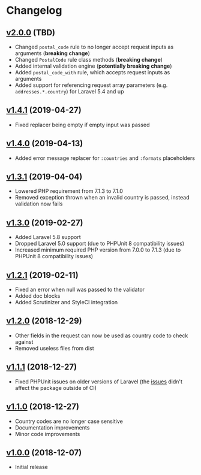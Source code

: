 # Changelog

## [v2.0.0](https://github.com/axlon/laravel-postal-code-validation/tree/v2.0.0) (TBD)
- Changed `postal_code` rule to no longer accept request inputs as arguments (**breaking change**)
- Changed `PostalCode` rule class methods (**breaking change**)
- Added internal validation engine (**potentially breaking change**)
- Added `postal_code_with` rule, which accepts request inputs as arguments
- Added support for referencing request array parameters (e.g. `addresses.*.country`) for Laravel 5.4 and up

## [v1.4.1](https://github.com/axlon/laravel-postal-code-validation/tree/v1.4.1) (2019-04-27)
- Fixed replacer being empty if empty input was passed

## [v1.4.0](https://github.com/axlon/laravel-postal-code-validation/tree/v1.4.0) (2019-04-13)
- Added error message replacer for `:countries` and `:formats` placeholders

## [v1.3.1](https://github.com/axlon/laravel-postal-code-validation/tree/v1.3.1) (2019-04-04)
- Lowered PHP requirement from 7.1.3 to 7.1.0
- Removed exception thrown when an invalid country is passed, instead validation now fails

## [v1.3.0](https://github.com/axlon/laravel-postal-code-validation/tree/v1.3.0) (2019-02-27)
- Added Laravel 5.8 support
- Dropped Laravel 5.0 support (due to PHPUnit 8 compatibility issues)
- Increased minimum required PHP version from 7.0.0 to 7.1.3 (due to PHPUnit 8 compatibility issues)

## [v1.2.1](https://github.com/axlon/laravel-postal-code-validation/tree/v1.2.1) (2019-02-11)
- Fixed an error when null was passed to the validator
- Added doc blocks
- Added Scrutinizer and StyleCI integration

## [v1.2.0](https://github.com/axlon/laravel-postal-code-validation/tree/v1.2.0) (2018-12-29)
- Other fields in the request can now be used as country code to check against
- Removed useless files from dist

## [v1.1.1](https://github.com/axlon/laravel-postal-code-validation/tree/v1.1.1) (2018-12-27)
- Fixed PHPUnit issues on older versions of Laravel (the [issues](https://travis-ci.org/axlon/laravel-postal-code-validation/jobs/472731322) didn't affect the package outside of CI)

## [v1.1.0](https://github.com/axlon/laravel-postal-code-validation/tree/v1.1.0) (2018-12-27)
- Country codes are no longer case sensitive
- Documentation improvements
- Minor code improvements

## [v1.0.0](https://github.com/axlon/laravel-postal-code-validation/tree/v1.0.0) (2018-12-07)
- Initial release
